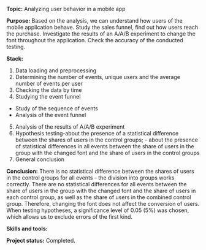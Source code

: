 __Topic:__ Analyzing user behavior in a mobile app

__Purpose:__ 
Based on the analysis, we can understand how users of the mobile application behave.
Study the sales funnel, find out how users reach the purchase.
Investigate the results of an A/A/B experiment to change the font throughout the application. Check the accuracy of the conducted testing.

__Stack:__
1. Data loading and preprocessing
2. Determining the number of events, unique users and the average number of events per user
3. Checking the data by time
4. Studying the event funnel
- Study of the sequence of events
- Analysis of the event funnel
5. Analysis of the results of A/A/B experiment 
6. Hypothesis testing-about the presence of a statistical difference between the shares of users in the control groups; - about the presence of statistical differences in all events between the share of users in the group with the changed font and the share of users in the control groups
7. General conclusion

__Conclusion:__ 
There is no statistical difference between the shares of users in the control groups for all events - the division into groups works correctly.
There are no statistical differences for all events between the share of users in the group with the changed font and the share of users in each control group, as well as the share of users in the combined control group.
Therefore, changing the font does not affect the conversion of users.
When testing hypotheses, a significance level of 0.05 (5%) was chosen, which allows us to exclude errors of the first kind.

__Skills and tools:__ 

__Project status:__ Completed.

